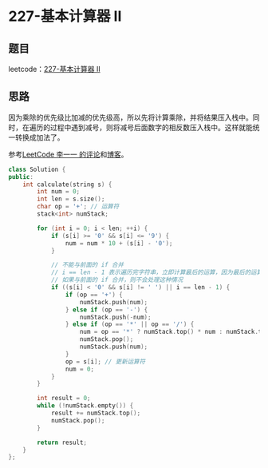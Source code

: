 # 227-基本计算器 II

## 题目

leetcode：[227-基本计算器 II](https://leetcode-cn.com/problems/basic-calculator/)

## 思路

因为乘除的优先级比加减的优先级高，所以先将计算乘除，并将结果压入栈中。同时，在遍历的过程中遇到减号，则将减号后面数字的相反数压入栈中。这样就能统一转换成加法了。

参考[LeetCode 李一一 的评论](https://leetcode-cn.com/problems/basic-calculator-ii/comments/32510)和[博客](https://www.cnblogs.com/grandyang/p/4601208.html)。

```c++
class Solution {
public:
    int calculate(string s) {
        int num = 0;
        int len = s.size();
        char op = '+'; // 运算符
        stack<int> numStack;

        for (int i = 0; i < len; ++i) {
            if (s[i] >= '0' && s[i] <= '9') {
                num = num * 10 + (s[i] - '0');
            }

            // 不能与前面的 if 合并
            // i == len - 1 表示遍历完字符串，立即计算最后的运算，因为最后的运算可能是乘法或者除法
            // 如果与前面的 if 合并，则不会处理这种情况
            if ((s[i] < '0' && s[i] != ' ') || i == len - 1) {
                if (op == '+') {
                    numStack.push(num);
                } else if (op == '-') {
                    numStack.push(-num);
                } else if (op == '*' || op == '/') {
                    num = op == '*' ? numStack.top() * num : numStack.top() / num;
                    numStack.pop();
                    numStack.push(num);
                }
                op = s[i]; // 更新运算符
                num = 0;
            }
        }

        int result = 0;
        while (!numStack.empty()) {
            result += numStack.top();
            numStack.pop();
        }

        return result;
    }
};
```

